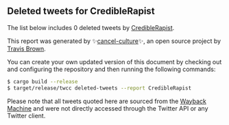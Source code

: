 ## Deleted tweets for CredibleRapist

The list below includes 0 deleted tweets by
[CredibleRapist](https://twitter.com/CredibleRapist).



This report was generated by ✨[cancel-culture](https://github.com/travisbrown/cancel-culture)✨,
an open source project by [Travis Brown](https://twitter.com/travisbrown).

You can create your own updated version of this document by checking out and configuring the
repository and then running the following commands:

```bash
$ cargo build --release
$ target/release/twcc deleted-tweets --report CredibleRapist
```

Please note that all tweets quoted here are sourced from the
[Wayback Machine](https://web.archive.org) and were not directly accessed through the Twitter API or
any Twitter client.

